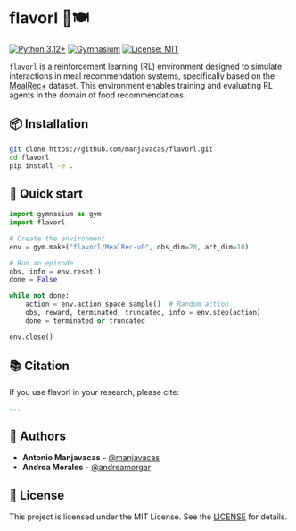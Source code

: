 # flavorl 🤖🍽️

[![Python 3.12+](https://img.shields.io/badge/python-3.12+-blue.svg)](https://www.python.org/downloads/)
[![Gymnasium](https://img.shields.io/badge/gymnasium-compatible-green.svg)](https://gymnasium.farama.org/)
[![License: MIT](https://img.shields.io/badge/License-MIT-yellow.svg)](https://opensource.org/licenses/MIT)

`flavorl` is a reinforcement learning (RL) environment designed to simulate interactions in meal recommendation systems, specifically based on the [MealRec+](https://github.com/WUT-IDEA/MealRecPlus) dataset. This environment enables training and evaluating RL agents in the domain of food recommendations.

## 📦 Installation

```bash
git clone https://github.com/manjavacas/flavorl.git
cd flavorl
pip install -e .
```

## 🎯 Quick start

```python
import gymnasium as gym
import flavorl

# Create the environment
env = gym.make("flavorl/MealRec-v0", obs_dim=20, act_dim=10)

# Run an episode
obs, info = env.reset()
done = False

while not done:
    action = env.action_space.sample()  # Random action
    obs, reward, terminated, truncated, info = env.step(action)
    done = terminated or truncated

env.close()
```

## 📚 Citation

If you use flavorl in your research, please cite:

```bibtex
...
```

## 👥 Authors

- **Antonio Manjavacas** - [@manjavacas](https://github.com/manjavacas)
- **Andrea Morales** - [@andreamorgar](https://github.com/andreamorgar)

## 📄 License

This project is licensed under the MIT License. See the [LICENSE](LICENSE) for details.
